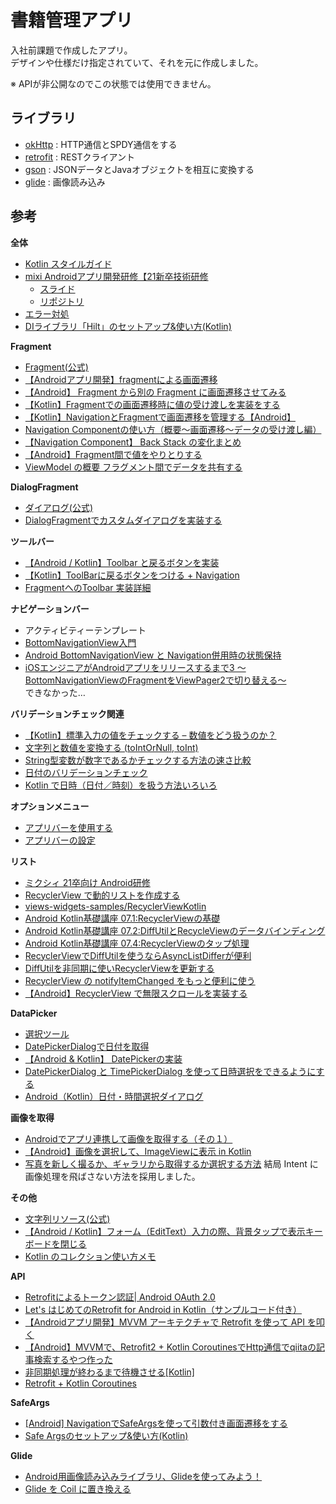 # 書籍管理アプリ 

入社前課題で作成したアプリ。  
デザインや仕様だけ指定されていて、それを元に作成しました。  
  
※ APIが非公開なのでこの状態では使用できません。  
  
## ライブラリ
- [okHttp](https://square.github.io/okhttp/) : HTTP通信とSPDY通信をする  
- [retrofit](https://square.github.io/retrofit/) : RESTクライアント  
- [gson](https://github.com/google/gson#gson) : JSONデータとJavaオブジェクトを相互に変換する  
- [glide](https://github.com/bumptech/glide#glide) : 画像読み込み
  
## 参考
**全体**  
- [Kotlin スタイルガイド](https://developer.android.com/kotlin/style-guide)
- [mixi Androidアプリ開発研修【21新卒技術研修](https://youtu.be/91XQebVNnbI)
    - [スライド](https://www.slideshare.net/akkuma/21-android)
    - [リポジトリ](https://github.com/mixigroup/2021AndroidTraining)
- [エラー対処](https://qiita.com/tsukitoro0505/items/e16485918158f5d74d6f)
- [DIライブラリ「Hilt」のセットアップ&使い方(Kotlin)](https://qiita.com/uhooi/items/2a1ccb3fab9afd539203)
  
**Fragment**  
- [Fragment(公式)](https://developer.android.com/guide/components/fragments?hl=ja)
- [【Androidアプリ開発】fragmentによる画面遷移](https://akiakiblog.net/android-fragment/)
- [【Android】 Fragment から別の Fragment に画面遷移させてみる](https://akira-watson.com/android/fragment-fragment.html)
- [【Kotlin】Fragmentでの画面遷移時に値の受け渡しを実装をする](https://qiita.com/peter_parker/items/24b90e5c6e4bddffdc0f)
- [【Kotlin】NavigationとFragmentで画面遷移を管理する【Android】](https://swallow-incubate.com/archives/blog/20200902/)
- [Navigation Componentの使い方（概要〜画面遷移〜データの受け渡し編）](https://qiita.com/naoi/items/8384561d30111c8704b3)
- [【Navigation Component】 Back Stack の変化まとめ](https://qiita.com/oboenikui/items/81c099acf5c0cf5215ec)
- [【Android】Fragment間で値をやりとりする](https://qiita.com/m-coder/items/3a8e66d49f2830b09bf4)
- [ViewModel の概要 フラグメント間でデータを共有する](https://developer.android.com/topic/libraries/architecture/viewmodel?hl=ja#sharing)
  
**DialogFragment**  
- [ダイアログ(公式)](https://developer.android.com/guide/topics/ui/dialogs?hl=ja)
- [DialogFragmentでカスタムダイアログを実装する](https://zenn.dev/m_coder/articles/article-zenn-custom-dialog-by-dialogfragment)
  
**ツールバー**  
- [【Android / Kotlin】Toolbar と戻るボタンを実装](https://qiita.com/tkmd35/items/a0af2b985491ddef7bc7)
- [【Kotlin】ToolBarに戻るボタンをつける + Navigation](https://qiita.com/orimomo/items/c710ce4c5c3d2553ef07)
- [FragmentへのToolbar 実装詳細](https://toconakis.tech/fragment-toolbar/)
  
**ナビゲーションバー**  
- アクティビティーテンプレート
- [BottomNavigationView入門](https://qiita.com/neonankiti/items/8f5a4b9039914192a948)
- [Android BottomNavigationView と Navigation併用時の状態保持](https://qiita.com/yoppie_x/items/3d0ce89230fdc6b61f4f)
- [iOSエンジニアがAndroidアプリをリリースするまで3 〜BottomNavigationViewのFragmentをViewPager2で切り替える〜](https://note.com/wai_knitting_app/n/ne6a32d38227c)  
  できなかった…
  
**バリデーションチェック関連**
- [【Kotlin】標準入力の値をチェックする – 数値をどう扱うのか？](https://pouhon.net/post-1219/1219/)
- [文字列と数値を変換する (toIntOrNull, toInt)](https://maku77.github.io/kotlin/numstr/convert.html)
- [String型変数が数字であるかチェックする方法の速さ比較](https://qiita.com/java-beginner/items/7a701394e64971a802d6)
- [日付のバリデーションチェック](https://chat-messenger.com/blog/java/dateformat-setlenient)
- [Kotlin で日時（日付／時刻）を扱う方法いろいろ](https://maku77.github.io/kotlin/misc/time.html)
  
**オプションメニュー**
- [アプリバーを使用する](https://developer.android.com/guide/fragments/appbar?hl=ja)
- [アプリバーの設定](https://developer.android.com/training/appbar/setting-up?hl=ja#kotlin)
  
**リスト**  
- [ミクシィ 21卒向け Android研修](https://www.slideshare.net/akkuma/21-android)
- [RecyclerView で動的リストを作成する](https://developer.android.com/guide/topics/ui/layout/recyclerview?hl=ja)
- [views-widgets-samples/RecyclerViewKotlin](https://github.com/android/views-widgets-samples/tree/main/RecyclerViewKotlin)
- [Android Kotlin基礎講座 07.1:RecyclerViewの基礎](https://codelabsjp.net/kotlin-android-training-07-1/)
- [Android Kotlin基礎講座 07.2:DiffUtilとRecycleViewのデータバインディング](https://codelabsjp.net/kotlin-android-training-07-2/)
- [Android Kotlin基礎講座 07.4:RecyclerViewのタップ処理](https://codelabsjp.net/kotlin-android-training-07-4/)
- [RecyclerViewでDiffUtilを使うならAsyncListDifferが便利](https://qiita.com/HiroyukiTamura/items/c31119e59c6738a2c991)
- [DiffUtilを非同期に使いRecyclerViewを更新する](https://qiita.com/nakker1218/items/271760a2cfa90e41fb4e)
- [RecyclerView の notifyItemChanged をもっと便利に使う](https://qiita.com/ralph/items/e56844976117d9883e34)
- [【Android】RecyclerView で無限スクロールを実装する](https://qiita.com/u-dai/items/0b1661e8329adf41830a)
  
**DataPicker**
- [選択ツール](https://developer.android.com/guide/topics/ui/controls/pickers?hl=ja)
- [DatePickerDialogで日付を取得](https://olee46.hatenablog.com/entry/2017/06/07/053010)
- [【Android & Kotlin】 DatePickerの実装](https://kotlin.akira-watson.com/android/date-picker.html)
- [DatePickerDialog と TimePickerDialog を使って日時選択をできるようにする](https://qiita.com/fumiyakawauso/items/dbb0517144f2a4400e6a)
- [Android（Kotlin）日付・時間選択ダイアログ](https://tech-blog.re-arc-lab.jp/posts/200903_android-datetimepicker/)

**画像を取得**

- [Androidでアプリ連携して画像を取得する（その１）](https://qiita.com/beyondseeker/items/72fd45dbcde7ad17faad)
- [【Android】画像を選択して、ImageViewに表示 in Kotlin](https://qiita.com/PoodleMaster/items/338bb732b979315ecd25)
- [写真を新しく撮るか、ギャラリから取得するか選択する方法](https://android.keicode.com/basics/multimedia-choose-pictures.php)
  結局 Intent に画像処理を飛ばさない方法を採用しました。

**その他**
- [文字列リソース(公式)](https://developer.android.com/guide/topics/resources/string-resource?hl=ja)
- [【Android / Kotlin】フォーム（EditText）入力の際、背景タップで表示キーボードを閉じる](https://qiita.com/tkmd35/items/7d2bd568bd646d0ce6a9)
- [Kotlin のコレクション使い方メモ](https://qiita.com/opengl-8080/items/36351dca891b6d9c9687)

**API**
- [Retrofitによるトークン認証| Android OAuth 2.0](https://ichi.pro/retrofit-niyoru-to-kun-ninsho-android-oauth-2-128065552750368)
- [Let's はじめてのRetrofit for Android in Kotlin（サンプルコード付き）](https://qiita.com/naoi/items/5036adc8d33638911deb)
- [【Androidアプリ開発】MVVM アーキテクチャで Retrofit を使って API を叩く](https://tech.mti.co.jp/entry/2020/03/31/163321)
- [【Android】MVVMで、Retrofit2 + Kotlin CoroutinesでHttp通信でqiitaの記事検索するやつ作った](https://qiita.com/yonce/items/eb4ba7cf38e52be6e16f)
- [非同期処理が終わるまで待機させる[Kotlin]](https://zenn.dev/tktcorporation/articles/be81213f6d0da3)
- [Retrofit + Kotlin Coroutines](https://tech.actindi.net/2019/08/02/090000)

**SafeArgs**

- [[Android] NavigationでSafeArgsを使って引数付き画面遷移をする](https://qiita.com/tktktks10/items/c78fe6f2083611676fbb)
- [Safe Argsのセットアップ&使い方(Kotlin)](https://qiita.com/uhooi/items/b73911afdc62ae188a3b)

**Glide**

- [Android用画像読み込みライブラリ、Glideを使ってみよう！](https://nulab.com/ja/blog/nulab/android-library-glide/)
- [Glide を Coil に置き換える](https://qiita.com/toastkidjp/items/8563df168fa37154ddbc)
